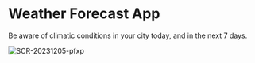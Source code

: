 # Weather Forecast App
Be aware of climatic conditions in your city today, and in the next 7 days.



![SCR-20231205-pfxp](https://github.com/joaopcouto/weather-forecast-app/assets/129805937/afab1171-8bba-4268-a8f0-92fca7ebe398)
